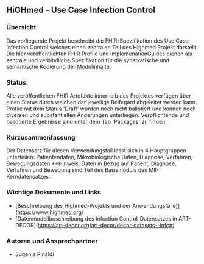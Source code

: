 ## HiGHmed - Use Case Infection Control

### Übersicht
Das vorliegende Projekt beschreibt die FHIR-Spezifikation des Use Case Infection Control welches einen zentralen Teil des Highmed Projekt darstellt. Die hier veröffentlichten FHIR Profile und ImplemenationGuides dienen als zentrale und verbindliche Spezifikation für die synatkatische und semantische Kodierung der Modulinhalte.

### Status: 
Alle veröffentlichen FHIR Artefakte innerhalb des Projektes verfügen über einen Status durch welchen der jeweilige Reifegard abgeleitet werden kann.
Profile mit dem Status 'Draft' wurden noch nicht ballotiert und können noch diversen und substantiellen Änderungen unterliegen. Verpflichtende und ballotierte Ergebnisse sind unter dem Tab 'Packages' zu finden.

### Kurzusammenfassung

Der Datensatz für diesen Verwendungsfall lässt sich in 4 Hauptgruppen unterteilen: Patientendaten, Mikrobiologische Daten, Diagnose, Verfahren, Bewegungsdaten
**Hinweis: Daten in Bezug auf Patient, Diagnose, Verfahren und Bewegung sind Teil des Basismoduls des MII-Kerndatensatzes. 

### Wichtige Dokumente und Links
* [Beschreibung des Highmed-Projekts und der Anwendungsfälle)](https://www.highmed.org/
* [Datenmodellbeschreibung des Infection Control-Datensatzes in ART-DECOR](https://art-decor.org/art-decor/decor-datasets--infctrl

### Autoren und Ansprechpartner

* Eugenia Rinaldi
